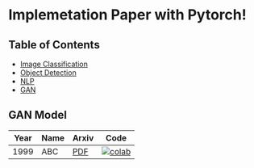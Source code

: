 # Implemetation Paper with Pytorch! 
## Table of Contents
<ul>
  <li><a href="">Image Classification</a></li>
  <li><a href="">Object Detection</a></li>
  <li><a href="">NLP</a></li>
  <li><a href="">GAN</a></li>
  
  
</ul>

## GAN Model
|Year|Name|Arxiv|Code|
|---|---|---|---|
|1999|ABC|[PDF]()|[![colab](https://colab.research.google.com/assets/colab-badge.svg)]()|
